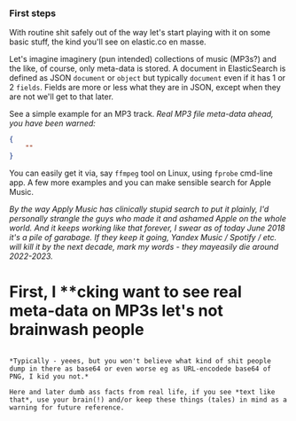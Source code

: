 ### First steps

With routine shit safely out of the way let's start playing with it on some basic stuff,
the kind you'll see on elastic.co en masse. 

Let's imagine imaginery (pun intended) collections of music (MP3s?) and the like, of course, only meta-data is stored. A document in ElasticSearch is defined as JSON `document` or `object` but typically `document` even if it has 1 or 2 `fields`. Fields are more or less what they are in JSON, except when they are not we'll get to that later. 

See a simple example for an MP3 track. *Real MP3 file meta-data ahead, you have been warned:*

```json
{
    ""
}
```

You can easily get it via, say `ffmpeg` tool on Linux, using `fprobe` cmd-line app.
A few more examples and you can make sensible search for Apple Music. 

*By the way Apply Music has clinically stupid search to put it plainly, I'd personally strangle the guys who made it and ashamed Apple on the whole world. And it keeps working like that forever, I swear as of today June 2018 it's a pile of garabage. If they keep it going, Yandex Music / Spotify / etc. will kill it by the next decade, mark my words - they mayeasily die around 2022-2023.*


# First, I **cking want to see real meta-data on MP3s let's not brainwash people

```

*Typically - yeees, but you won't believe what kind of shit people dump in there as base64 or even worse eg as URL-encodede base64 of PNG, I kid you not.*

Here and later dumb ass facts from real life, if you see *text like that*, use your brain(!) and/or keep these things (tales) in mind as a warning for future reference.


